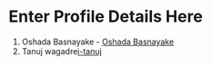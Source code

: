 # Enter Profile Details Here

1. Oshada Basnayake - [Oshada Basnayake](https://github.com/oshada97)
2. Tanuj wagadre[i-tanuj](https://github.com/i-tanuj)
